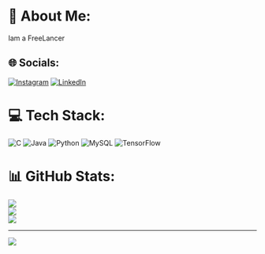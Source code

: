 # 💫 About Me:
Iam a FreeLancer<br>


## 🌐 Socials:
[![Instagram](https://img.shields.io/badge/Instagram-%23E4405F.svg?logo=Instagram&logoColor=white)](https://instagram.com/sujan.shetty.735) [![LinkedIn](https://img.shields.io/badge/LinkedIn-%230077B5.svg?logo=linkedin&logoColor=white)](https://linkedin.com/in/sujan-s-shetty) 

# 💻 Tech Stack:
![C](https://img.shields.io/badge/c-%2300599C.svg?style=flat-square&logo=c&logoColor=white) ![Java](https://img.shields.io/badge/java-%23ED8B00.svg?style=flat-square&logo=openjdk&logoColor=white) ![Python](https://img.shields.io/badge/python-3670A0?style=flat-square&logo=python&logoColor=ffdd54) ![MySQL](https://img.shields.io/badge/mysql-%2300000f.svg?style=flat-square&logo=mysql&logoColor=white) ![TensorFlow](https://img.shields.io/badge/TensorFlow-%23FF6F00.svg?style=flat-square&logo=TensorFlow&logoColor=white)
# 📊 GitHub Stats:
![](https://github-readme-stats.vercel.app/api?username=sujanshettys&theme=vue-dark&hide_border=false&include_all_commits=true&count_private=true)<br/>
![](https://github-readme-streak-stats.herokuapp.com/?user=sujanshettys&theme=vue-dark&hide_border=false)<br/>
![](https://github-readme-stats.vercel.app/api/top-langs/?username=sujanshettys&theme=vue-dark&hide_border=false&include_all_commits=true&count_private=true&layout=compact)

---
[![](https://visitcount.itsvg.in/api?id=sujanshettys&icon=0&color=0)](https://visitcount.itsvg.in)

